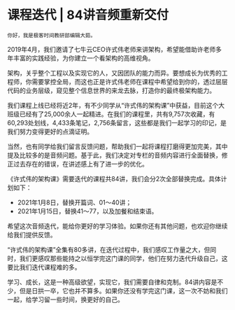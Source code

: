 # 课程迭代 | 84讲音频重新交付

    你好，我是极客时间教研部编辑大茹。

2019年4月，我们邀请了七牛云CEO许式伟老师来讲架构，希望能借助许老师多年丰富的实践经验，为你建立一个看架构的高维视角。

架构，关乎整个工程以及实现它的人，又因团队的能力而异。要想成长为优秀的工程师，你需要掌控全局，而这也正是许式伟老师在课程中希望给到你的，透过层层代码的业务层级，窥见整个信息世界的来龙去脉，打造你的最终极架构能力。

我们课程上线已经将近2年，有不少同学从“许式伟的架构课”中获益，目前这个大班级已经有了25,000余人一起精进。在我们的课程里，共有9,757次收藏，有60,293处划线，4,433条笔记，2,756条留言，这些都是我们一起学习的印记，是我们努力变得更好的点滴证明。

当然，也有同学给我们留言反馈问题，帮助我们一起将课程打磨得更加完美，其中提及比较多的是音频问题。基于此，我们决定对专栏的音频内容进行全面替换，修正过去存在的错误，在讲述感上有了进一步的优化。

《许式伟的架构课》需要迭代的课程共84讲，我们会分2次全部替换完成。具体计划如下：

*   2021年1月8日，替换开篇词、01～40讲；
*   2021年1月15日，替换41～77，以及加餐和结束语。

希望这次音频迭代，能给你更好的学习体验。如果你还有其他问题，也欢迎你继续给我们提供反馈。

“许式伟的架构课”全集有80多讲，在迭代过程中，我们感叹工作量之大，但同时，我们更感叹那些能持之以恒学完这门课的同学，他们在努力迭代升级自己，这要比我们迭代课程难的多。

学习、成长，这是一种高级欲望，实现它，我们需要自律和克制。84讲内容是不少，但是日拱一卒，它也并不算多。如果你还没有学完这门课，这一次不妨和我们一起，给学习留一些时间，换更好的自己。
    